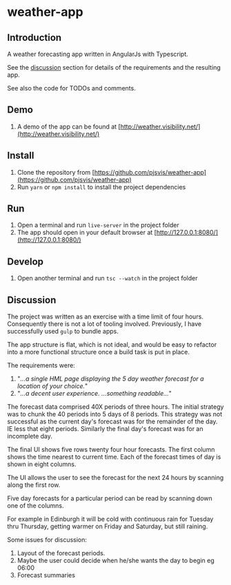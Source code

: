 # weather-app

## Introduction

A weather forecasting app written in AngularJs with Typescript.

See the [discussion](#discussion) section for details of the requirements and the resulting app.

See also the code for TODOs and comments.

## Demo

1. A demo of the app can be found at [http://weather.visibility.net/](http://weather.visibility.net/)

## Install

1. Clone the repository from [https://github.com/pjsvis/weather-app](https://github.com/pjsvis/weather-app)
1. Run `yarn` or `npm install` to install the project dependencies

## Run

1. Open a terminal and run `live-server` in the project folder
1. The app should open in your default browser at [http://127.0.0.1:8080/](http://127.0.0.1:8080/)

## Develop

1. Open another terminal and run `tsc --watch` in the project folder

<a name="discussion"></a>

## Discussion

The project was written as an exercise with a time limit of four hours. Consequently there is not a lot of tooling involved. Previously, I have successfully used `gulp` to bundle apps.

The app structure is flat, which is not ideal, and would be easy to refactor into a more functional structure once a build task is put in place.

The requirements were:

1. "_...a single HML page displaying the 5 day weather forecast for a location of your choice._"
2. "_...a decent user experience. ...something readable..._"

The forecast data comprised 40X periods of three hours. The initial strategy was to chunk the 40 periods into 5 days of 8 periods. This strategy was not successful as the current day's forecast was for the remainder of the day. IE less that eight periods. Similarly the final day's forecast was for an incomplete day.

The final UI shows five rows twenty four hour forecasts. The first column shows the time nearest to current time. Each of the forecast times of day is shown in eight columns.

The UI allows the user to see the forecast for the next 24 hours by scanning along the first row.

Five day forecasts for a particular period can be read by scanning down one of the columns.

For example in Edinburgh it will be cold with continuous rain for Tuesday thru Thursday, getting warmer on Friday and Saturday, but still raining.

Some issues for discussion:

1. Layout of the forecast periods.
1. Maybe the user could decide when he/she wants the day to begin eg 06:00
1. Forecast summaries
